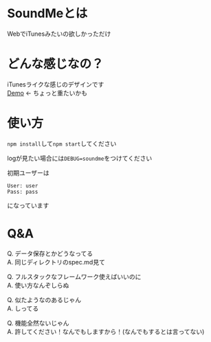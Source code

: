 # SoundMeとは
 WebでiTunesみたいの欲しかっただけ
 
# どんな感じなの？
   iTunesライクな感じのデザインです  
   [Demo](http://test.magitech.xyz)  <- ちょっと重たいかも
 
# 使い方
 `npm install`して`npm start`してください
 
 logが見たい場合には`DEBUG=soundme`をつけてください
 
 初期ユーザーは
 ```text
User: user
Pass: pass
```
  になっています
 
# Q&A
 Q. データ保存とかどうなってる  
 A. 同じディレクトリのspec.md見て

 Q. フルスタックなフレームワーク使えばいいのに  
 A. 使い方なんぞしらぬ
 
 Q. 似たようなのあるじゃん  
 A. しってる
 
 Q. 機能全然ないじゃん  
 A. 許してください！なんでもしますから！(なんでもするとは言ってない)